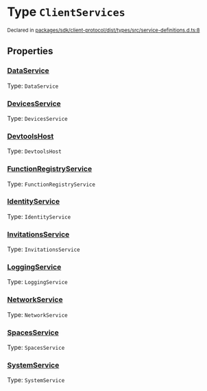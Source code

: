 # Type `ClientServices`
<sub>Declared in [packages/sdk/client-protocol/dist/types/src/service-definitions.d.ts:8]()</sub>





## Properties
### [DataService]()
Type: <code>DataService</code>


### [DevicesService]()
Type: <code>DevicesService</code>


### [DevtoolsHost]()
Type: <code>DevtoolsHost</code>


### [FunctionRegistryService]()
Type: <code>FunctionRegistryService</code>


### [IdentityService]()
Type: <code>IdentityService</code>


### [InvitationsService]()
Type: <code>InvitationsService</code>


### [LoggingService]()
Type: <code>LoggingService</code>


### [NetworkService]()
Type: <code>NetworkService</code>


### [SpacesService]()
Type: <code>SpacesService</code>


### [SystemService]()
Type: <code>SystemService</code>
